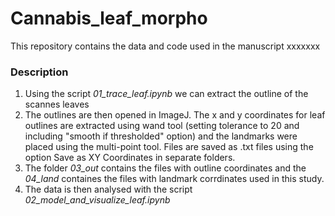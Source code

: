 # Cannabis_leaf_morpho

This repository contains the data and code used in the manuscript xxxxxxx

### Description

1. Using the script *01_trace_leaf.ipynb* we can extract the outline of the scannes leaves
2. The outlines are then opened in ImageJ. The x and y coordinates for leaf outlines are extracted using wand tool (setting tolerance to 20 and including "smooth if thresholded" option) and the landmarks were placed using the multi-point tool. Files are saved as .txt files using the option Save as XY Coordinates in separate folders.   
3. The folder *03_out* contains the files with outline coordinates and the *04_land* containes the files with landmark corrdinates used in this study.
4. The data is then analysed with the script *02_model_and_visualize_leaf.ipynb*

   
